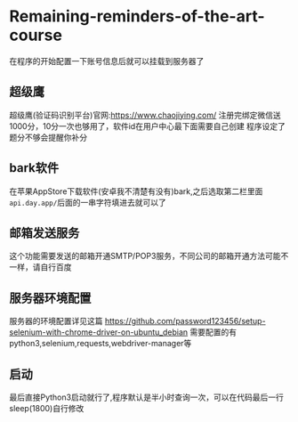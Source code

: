 # Remaining-reminders-of-the-art-course
在程序的开始配置一下账号信息后就可以挂载到服务器了
## 超级鹰
超级鹰(验证码识别平台)官网:https://www.chaojiying.com/
注册完绑定微信送1000分，10分一次也够用了，软件id在用户中心最下面需要自己创建
程序设定了题分不够会提醒你补分
## bark软件
在苹果AppStore下载软件(安卓我不清楚有没有)bark,之后选取第二栏里面`api.day.app/`后面的一串字符填进去就可以了
## 邮箱发送服务
这个功能需要发送的邮箱开通SMTP/POP3服务，不同公司的邮箱开通方法可能不一样，请自行百度
## 服务器环境配置
服务器的环境配置详见这篇
https://github.com/password123456/setup-selenium-with-chrome-driver-on-ubuntu_debian
需要配置的有python3,selenium,requests,webdriver-manager等
## 启动
最后直接Python3启动就行了,程序默认是半小时查询一次，可以在代码最后一行sleep(1800)自行修改

